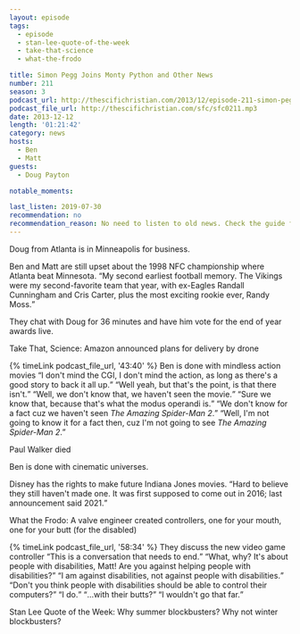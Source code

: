 ```yaml
---
layout: episode
tags:
  - episode
  - stan-lee-quote-of-the-week
  - take-that-science
  - what-the-frodo

title: Simon Pegg Joins Monty Python and Other News
number: 211
season: 3
podcast_url: http://thescifichristian.com/2013/12/episode-211-simon-pegg-joins-monty-python-and-other-news/
podcast_file_url: http://thescifichristian.com/sfc/sfc0211.mp3
date: 2013-12-12
length: '01:21:42'
category: news
hosts:
  - Ben
  - Matt
guests:
  - Doug Payton

notable_moments:

last_listen: 2019-07-30
recommendation: no
recommendation_reason: No need to listen to old news. Check the guide for what's interesting in hindsight.|Any notable feedback is included in the guide.
---
```

Doug from Atlanta is in Minneapolis for business. 

Ben and Matt are still upset about the 1998 NFC championship where Atlanta beat Minnesota. <q class="archivist inline">My second earliest football memory. The Vikings were my second-favorite team that year, with ex-Eagles Randall Cunningham and Cris Carter, plus the most exciting rookie ever, Randy Moss.</q>

They chat with Doug for 36 minutes and have him vote for the end of year awards live. 

Take That, Science: Amazon announced plans for delivery by drone

<div class="quote">
  {% timeLink podcast_file_url, '43:40' %}
  <span class="quote-context is-size-6">Ben is done with mindless action movies</span>
  <q class="matt">I don't mind the CGI, I don't mind the action, as long as there's a good story to back it all up.</q>
  <q class="ben">Well yeah, but that's the point, is that there isn't.</q>
  <q class="matt">Well, we don't know that, we haven't seen the movie.</q>
  <q class="ben">Sure we know that, because that's what the modus operandi is.</q>
  <q class="matt">We don't know for a fact cuz we haven't seen <i class="work-title">The Amazing Spider-Man 2</i>.</q>
  <q class="ben">Well, I'm not going to know it for a fact then, cuz I'm not going to see <i class="work-title">The Amazing Spider-Man 2</i>.</q>
</div>

Paul Walker died 

Ben is done with cinematic universes.

Disney has the rights to make future Indiana Jones movies. <q class="archivist inline">Hard to believe they still haven't made one. It was first supposed to come out in 2016; last announcement said 2021.</q>

What the Frodo: A valve engineer created controllers, one for your mouth, one for your butt (for the disabled) 

<div class="quote">
  {% timeLink podcast_file_url, '58:34' %}
  <span class="quote-context is-size-6">They discuss the new video game controller</span>
  <q class="matt">This is a conversation that needs to end.</q>
  <q class="ben">What, why? It's about people with disabilities, Matt! Are you against helping people with disabilities?</q>
  <q class="matt">I am against disabilities, not against people with disabilities.</q>
  <q class="ben">Don't you think people with disabilities should be able to control their computers?</q>
  <q class="matt">I do.</q>
  <q class="ben">…with their butts?</q>
  <q class="matt">I wouldn't go that far.</q>
</div>

Stan Lee Quote of the Week: Why summer blockbusters? Why not winter blockbusters?